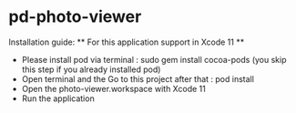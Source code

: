 # pd-photo-viewer
Installation guide:
** For this application support in Xcode 11 **

- Please install pod via terminal : sudo gem install cocoa-pods  (you skip this step if you already installed pod)
- Open terminal and the Go to this project after that : pod install 
- Open the photo-viewer.workspace with Xcode 11
- Run the application
